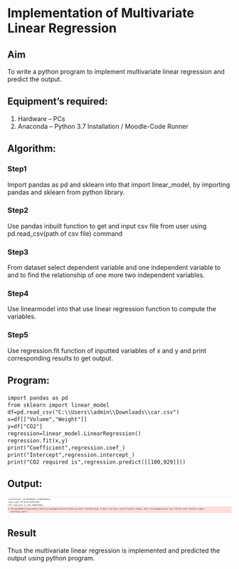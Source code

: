 # Implementation of Multivariate Linear Regression
## Aim
To write a python program to implement multivariate linear regression and predict the output.
## Equipment’s required:
1.	Hardware – PCs
2.	Anaconda – Python 3.7 Installation / Moodle-Code Runner
## Algorithm:
### Step1
Import pandas as pd and sklearn into that import linear_model, by importing pandas and sklearn from python library.
### Step2
Use pandas inbuilt function to get and input csv file from user using pd.read_csv(path of csv file)
command

### Step3
From dataset select dependent variable and one independent variable to and to find the relationship of one more two independent variables.
### Step4
Use linearmodel into that use linear regression function to compute the variables.

### Step5
Use regression.fit function of inputted variables of x and y and print corresponding results to get
output.

## Program:
```
import pandas as pd
from sklearn import linear_model
df=pd.read_csv("C:\\Users\\admin\\Downloads\\car.csv")
x=df[["Volume","Weight"]]
y=df["CO2"]
regression=linear_model.LinearRegression()
regression.fit(x,y)
print("Coefficient",regression.coef_)
print("Intercept",regression.intercept_)
print("CO2 required is",regression.predict([[100,929]]))
```
## Output:
![OUTPUT](<WhatsApp Image 2024-12-26 at 14.12.34.jpeg>)

## Result
Thus the multivariate linear regression is implemented and predicted the output using python program.
